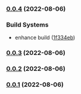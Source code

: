 ### [0.0.4](https://github.com/deveox/storage/compare/v0.0.3...v0.0.4) (2022-08-06)


### Build Systems

* enhance build ([1f334eb](https://github.com/deveox/storage/commit/1f334eb1d1602805b6b66dfc91402db5f659e2a7))


### [0.0.3](https://github.com/deveox/storage/compare/v0.0.2...v0.0.3) (2022-08-06)


### [0.0.2](https://github.com/deveox/storage/compare/v0.0.1...v0.0.2) (2022-08-06)


### [0.0.1](https://github.com/deveox/storage/compare/v0.0.0...v0.0.1) (2022-08-06)


